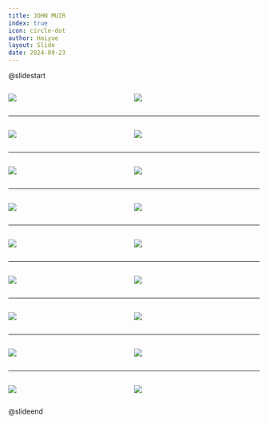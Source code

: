 ```yaml
---
title: JOHN MUIR
index: true
icon: circle-dot
author: Haiyue
layout: Slide
date: 2024-09-23
---
```

 
@slidestart

<div style="display:flex">
<div style="flex:1">

![](https://raw.githubusercontent.com/yclord/reading/refs/heads/master/english/Level-V/JOHN%20MUIR/001.webp)
</div>
<div style="flex:1">

![](https://raw.githubusercontent.com/yclord/reading/refs/heads/master/english/Level-V/JOHN%20MUIR/002.webp)
</div>
</div>

---

<div style="display:flex">
<div style="flex:1">

![](https://raw.githubusercontent.com/yclord/reading/refs/heads/master/english/Level-V/JOHN%20MUIR/003.webp)
</div>
<div style="flex:1">

![](https://raw.githubusercontent.com/yclord/reading/refs/heads/master/english/Level-V/JOHN%20MUIR/004.webp)
</div>
</div>

---

<div style="display:flex">
<div style="flex:1">

![](https://raw.githubusercontent.com/yclord/reading/refs/heads/master/english/Level-V/JOHN%20MUIR/005.webp)
</div>
<div style="flex:1">

![](https://raw.githubusercontent.com/yclord/reading/refs/heads/master/english/Level-V/JOHN%20MUIR/006.webp)
</div>
</div>

---

<div style="display:flex">
<div style="flex:1">

![](https://raw.githubusercontent.com/yclord/reading/refs/heads/master/english/Level-V/JOHN%20MUIR/007.webp)
</div>
<div style="flex:1">

![](https://raw.githubusercontent.com/yclord/reading/refs/heads/master/english/Level-V/JOHN%20MUIR/008.webp)
</div>
</div>

---

<div style="display:flex">
<div style="flex:1">

![](https://raw.githubusercontent.com/yclord/reading/refs/heads/master/english/Level-V/JOHN%20MUIR/009.webp)
</div>
<div style="flex:1">

![](https://raw.githubusercontent.com/yclord/reading/refs/heads/master/english/Level-V/JOHN%20MUIR/010.webp)
</div>
</div>

---

<div style="display:flex">
<div style="flex:1">

![](https://raw.githubusercontent.com/yclord/reading/refs/heads/master/english/Level-V/JOHN%20MUIR/011.webp)
</div>
<div style="flex:1">

![](https://raw.githubusercontent.com/yclord/reading/refs/heads/master/english/Level-V/JOHN%20MUIR/012.webp)
</div>
</div>

---

<div style="display:flex">
<div style="flex:1">

![](https://raw.githubusercontent.com/yclord/reading/refs/heads/master/english/Level-V/JOHN%20MUIR/013.webp)
</div>
<div style="flex:1">

![](https://raw.githubusercontent.com/yclord/reading/refs/heads/master/english/Level-V/JOHN%20MUIR/014.webp)
</div>
</div>

---

<div style="display:flex">
<div style="flex:1">

![](https://raw.githubusercontent.com/yclord/reading/refs/heads/master/english/Level-V/JOHN%20MUIR/015.webp)
</div>
<div style="flex:1">

![](https://raw.githubusercontent.com/yclord/reading/refs/heads/master/english/Level-V/JOHN%20MUIR/016.webp)
</div>
</div>

---

<div style="display:flex">
<div style="flex:1">

![](https://raw.githubusercontent.com/yclord/reading/refs/heads/master/english/Level-V/JOHN%20MUIR/017.webp)
</div>
<div style="flex:1">

![](https://raw.githubusercontent.com/yclord/reading/refs/heads/master/english/Level-V/JOHN%20MUIR/018.webp)
</div>
</div>

@slideend